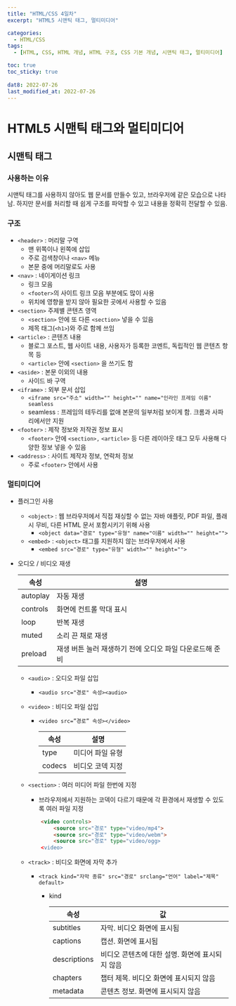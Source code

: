 ```yaml
---
title: "HTML/CSS 4일차"
excerpt: "HTML5 시맨틱 태그, 멀티미디어"

categories:
  - HTML/CSS
tags:
  - [HTML, CSS, HTML 개념, HTML 구조, CSS 기본 개념, 시맨틱 태그, 멀티미디어]

toc: true
toc_sticky: true
 
dat8: 2022-07-26
last_modified_at: 2022-07-26
---
```


# HTML5 시맨틱 태그와 멀티미디어

## 시맨틱 태그

### 사용하는 이유

시맨틱 태그를 사용하지 않아도 웹 문서를 만들수 있고, 브라우저에 같은 모습으로 나타남. 
하지만 문서를 처리할 때 쉽게 구조를 파악할 수 있고 내용을 정확히 전달할 수 있음.

### 구조

- `<header>` : 머리말 구역
    - 맨 위쪽이나 왼쪽에 삽입
    - 주로 검색창이나 `<nav>` 메뉴
    - 본문 중에 머리말로도 사용
- `<nav>` : 네이게이션 링크
    - 링크 모음
    - `<footer>`의 사이트 링크 모음 부분에도 많이 사용
    - 위치에 영향을 받지 않아 필요한 곳에서 사용할 수 있음
- `<section>` 주제별 콘텐츠 영역
    - `<section>` 안에 또 다른 `<section>` 넣을 수 있음
    - 제목 태그(`<h1>`)와 주로 함께 쓰임
- `<article>` : 콘텐츠 내용
    - 블로그 포스트, 웹 사이트 내용, 사용자가 등록한 코멘트, 독립적인 웹 콘텐츠 항목 등
    - `<article>` 안에 `<section>` 을 쓰기도 함
- `<aside>` : 본문 이외의 내용
    - 사이드 바 구역
- `<iframe>` : 외부 문서 삽입
    - `<iframe src="주소" width="" height="" name="인라인 프레임 이름" seamless`
    - seamless : 프레임의 테두리를 없애 본문의 일부처럼 보이게 함. 크롬과 사파리에서만 지원
- `<footer>` : 제작 정보와 저작권 정보 표시
    - `<footer>` 안에 `<section>,` `<article>` 등 다른 레이아웃 태그 모두 사용해 다양한 정보 넣을 수 있음
- `<address>` : 사이트 제작자 정보, 연락처 정보
    - 주로 `<footer>` 안에서 사용

### 멀티미디어

- 플러그인 사용
    - `<object>` : 웹 브라우저에서 직접 재싱할 수 없는 자바 애플릿, PDF 파일, 플래시 무비, 다른 HTML 문서 포함시키기 위해 사용
        - `<object data="경로" type="유형" name="이름" width="" height="">`
    - `<embed>` : `<object>` 태그를 지원하지 않는 브라우저에서 사용
        - `<embed src="경로" type="유형" width="" height="">`
- 오디오 / 비디오 재생

    | 속성 | 설명 |
    | --- | --- |
    | autoplay | 자동 재생 |
    | controls | 화면에 컨트롤 막대 표시 |
    | loop | 반복 재생 |
    | muted | 소리 끈 채로 재생 |
    | preload | 재생 버튼 눌러 재생하기 전에 오디오 파일 다운로드해 준비 |

    - `<audio>` : 오디오 파일 삽입
        - `<audio src="경로" 속성><audio>`
    - `<video>` : 비디오 파일 삽입
        - `<video src=”경로” 속성></video>`

            |속성|설명|
            |---|---|
            |type|미디어 파일 유형|
            |codecs|비디오 코덱 지정|
    - `<section>` : 여러 미디어 파일 한번에 지정
        - 브라우저에서 지원하는 코덱이 다르기 때문에 각 환경에서 재생할 수 있도록 여러 파일 지정
        ```html
            <video controls>
            	<source src="경로" type="video/mp4">
            	<source src="경로" type="video/webm">
            	<source src="경로" type="video/ogg>
            <video>
        ```
            
    - `<track>` : 비디오 화면에 자막 추가
        - `<track kind="자막 종류" src="경로" srclang="언어" label="제목" default>`
            - kind

                |속성|값|
                |---|---|
                |subtitles|자막. 비디오 화면에 표시됨|
                |captions|캡션. 화면에 표시됨|
                |descriptions|비디오 콘텐츠에 대한 설명. 화면에 표시되지 않음|
                |chapters|챕터 제목. 비디오 화면에 표시되지 않음|
                |metadata|콘텐츠 정보. 화면에 표시되지 않음|
